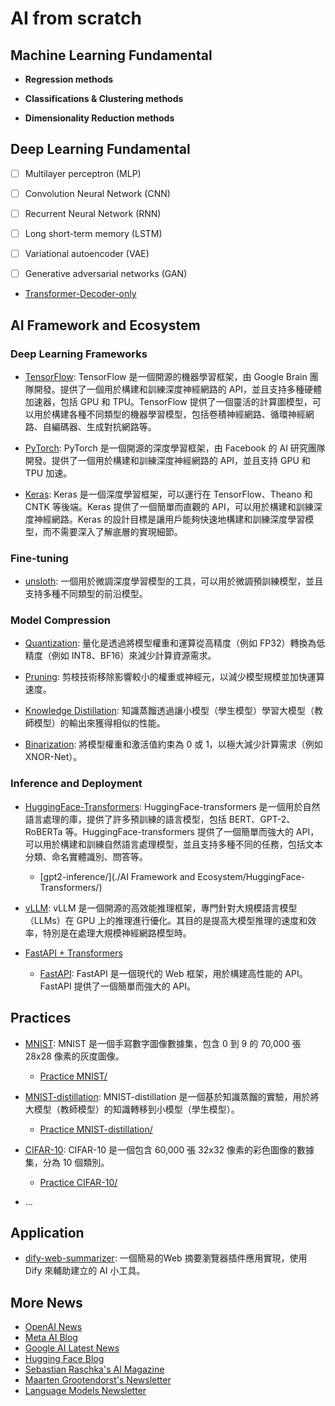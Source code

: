 # AI from scratch

## Machine Learning Fundamental

- **Regression methods**

- **Classifications & Clustering methods**

- **Dimensionality Reduction methods**

## Deep Learning Fundamental

- [ ] Multilayer perceptron (MLP)

- [ ] Convolution Neural Network (CNN)

- [ ] Recurrent Neural Network (RNN)

- [ ] Long short-term memory (LSTM)

- [ ] Variational autoencoder (VAE)

- [ ] Generative adversarial networks (GAN)

- [Transformer-Decoder-only](Transformer-decoder-only/README.md)

## AI Framework and Ecosystem

### Deep Learning Frameworks

- [TensorFlow](https://www.tensorflow.org/guide): TensorFlow 是一個開源的機器學習框架，由 Google Brain 團隊開發。提供了一個用於構建和訓練深度神經網路的 API，並且支持多種硬體加速器，包括 GPU 和 TPU。TensorFlow 提供了一個靈活的計算圖模型，可以用於構建各種不同類型的機器學習模型，包括卷積神經網路、循環神經網路、自編碼器、生成對抗網路等。

- [PyTorch](https://pytorch.org/get-started/locally/): PyTorch 是一個開源的深度學習框架，由 Facebook 的 AI 研究團隊開發。提供了一個用於構建和訓練深度神經網路的 API，並且支持 GPU 和 TPU 加速。

- [Keras](https://keras.io/): Keras 是一個深度學習框架，可以運行在 TensorFlow、Theano 和 CNTK 等後端。Keras 提供了一個簡單而直觀的 API，可以用於構建和訓練深度神經網路。Keras 的設計目標是讓用戶能夠快速地構建和訓練深度學習模型，而不需要深入了解底層的實現細節。

### Fine-tuning

- [unsloth](https://github.com/unslothai/unsloth): 一個用於微調深度學習模型的工具，可以用於微調預訓練模型，並且支持多種不同類型的前沿模型。

### Model Compression

- [Quantization](): 量化是透過將模型權重和運算從高精度（例如 FP32）轉換為低精度（例如 INT8、BF16）來減少計算資源需求。

- [Pruning](): 剪枝技術移除影響較小的權重或神經元，以減少模型規模並加快運算速度。

- [Knowledge Distillation](): 知識蒸餾透過讓小模型（學生模型）學習大模型（教師模型）的輸出來獲得相似的性能。

- [Binarization](): 將模型權重和激活值約束為 0 或 1，以極大減少計算需求（例如 XNOR-Net）。

### Inference and Deployment

- [HuggingFace-Transformers](https://huggingface.co/docs/transformers/en/index): HuggingFace-transformers 是一個用於自然語言處理的庫，提供了許多預訓練的語言模型，包括 BERT、GPT-2、RoBERTa 等。HuggingFace-transformers 提供了一個簡單而強大的 API，可以用於構建和訓練自然語言處理模型，並且支持多種不同的任務，包括文本分類、命名實體識別、問答等。
  - [gpt2-inference/](./AI Framework and Ecosystem/HuggingFace-Transformers/)

- [vLLM](https://docs.vllm.ai/en/latest/index.html): vLLM 是一個開源的高效能推理框架，專門針對大規模語言模型（LLMs）在 GPU 上的推理進行優化。其目的是提高大模型推理的速度和效率，特別是在處理大規模神經網路模型時。

- [FastAPI + Transformers]()
  - [FastAPI](https://fastapi.tiangolo.com/tutorial/): FastAPI 是一個現代的 Web 框架，用於構建高性能的 API。FastAPI 提供了一個簡單而強大的 API。

## Practices

- [MNIST](): MNIST 是一個手寫數字圖像數據集，包含 0 到 9 的 70,000 張 28x28 像素的灰度圖像。
  - [Practice MNIST/](Practices/MNIST/)

- [MNIST-distillation](): MNIST-distillation 是一個基於知識蒸餾的實驗，用於將大模型（教師模型）的知識轉移到小模型（學生模型）。
  - [Practice MNIST-distillation/](Practices/MNIST-distillation/)

- [CIFAR-10](): CIFAR-10 是一個包含 60,000 張 32x32 像素的彩色圖像的數據集，分為 10 個類別。
  - [Practice CIFAR-10/](Practices/CIFAR-10/)

- ...

## Application

- [dify-web-summarizer](Application/dify-web-summarizer): 一個簡易的Web 摘要瀏覽器插件應用實現，使用 Dify 來輔助建立的 AI 小工具。

## More News

- [OpenAI News](https://openai.com/news/)
- [Meta AI Blog](https://ai.meta.com/blog/)
- [Google AI Latest News](https://ai.google/latest-news/)
- [Hugging Face Blog](https://huggingface.co/blog)
- [Sebastian Raschka's AI Magazine](https://magazine.sebastianraschka.com/?utm_source=homepage_recommendations&utm_campaign=1741130)
- [Maarten Grootendorst's Newsletter](https://newsletter.maartengrootendorst.com/)
- [Language Models Newsletter](https://newsletter.languagemodels.co/?utm_source=homepage_recommendations&utm_campaign=1741130)

